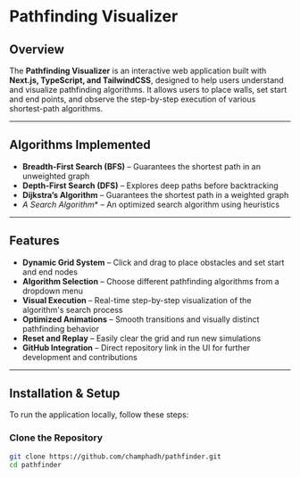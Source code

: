 # Pathfinding Visualizer  

## Overview  
The **Pathfinding Visualizer** is an interactive web application built with **Next.js, TypeScript, and TailwindCSS**, designed to help users understand and visualize pathfinding algorithms. It allows users to place walls, set start and end points, and observe the step-by-step execution of various shortest-path algorithms.  

---

## Algorithms Implemented  
- **Breadth-First Search (BFS)** – Guarantees the shortest path in an unweighted graph  
- **Depth-First Search (DFS)** – Explores deep paths before backtracking  
- **Dijkstra’s Algorithm** – Guarantees the shortest path in a weighted graph  
- **A* Search Algorithm** – An optimized search algorithm using heuristics  

---

## Features  
- **Dynamic Grid System** – Click and drag to place obstacles and set start and end nodes  
- **Algorithm Selection** – Choose different pathfinding algorithms from a dropdown menu  
- **Visual Execution** – Real-time step-by-step visualization of the algorithm's search process  
- **Optimized Animations** – Smooth transitions and visually distinct pathfinding behavior  
- **Reset and Replay** – Easily clear the grid and run new simulations  
- **GitHub Integration** – Direct repository link in the UI for further development and contributions  

---

## Installation & Setup  
To run the application locally, follow these steps:  

### Clone the Repository  
```sh
git clone https://github.com/champhadh/pathfinder.git
cd pathfinder
